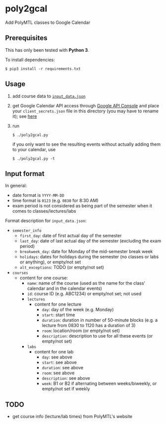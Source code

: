 # poly2gcal

Add PolyMTL classes to Google Calendar

## Prerequisites

This has only been tested with **Python 3**.

To install dependencies:

```shell
$ pip3 install -r requirements.txt
```

## Usage

1. add course data to [`input_data.json`](./input_data.json)

2. get Google Calendar API access through [Google API Console](https://console.developers.google.com/) and place your `client_secrets.json` file in this directory (you may have to rename it); see [here](https://github.com/googleapis/google-api-python-client/blob/master/docs/client-secrets.md)

3. run
   ```shell
   $ ./poly2gcal.py
   ```
   if you only want to see the resulting events without actually adding them to your calendar, use
   ```shell
   $ ./poly2gcal.py -t
   ```

## Input format

In general:

* date format is `YYYY-MM-DD`
* time format is `0123` (e.g. `0830` for 8:30 AM)
* exam period is not considered as being part of the semester when it comes to classes/lectures/labs

Format description for `input_data.json`:

* `semester_info`
   * `first_day`: date of first actual day of the semester
   * `last_day`: date of last actual day of the semester (excluding the exam period)
   * `breakweek_day`: date for Monday of the mid-semester break week
   * `holidays`: dates for holidays during the semester (no classes or labs or anything), or empty/not set
   * `alt_exceptions`: TODO (or empty/not set)
* `courses`
   * content for one course:
      * `name`: name of the course (used as the name for the class' calendar and in the calendar events)
      * `id`: course ID (e.g. ABC1234) or empty/not set; not used
      * `lectures`
         * content for one lecture
            * `day`: day of the week (e.g. Monday)
            * `start`: start time
            * `duration`: duration in number of 50-minute blocks (e.g. a lecture from 0830 to 1120 has a duration of 3)
            * `room`: location/room (or empty/not set)
            * `description`: description to use for all these events (or empty/not set)
      * `labs`
         * content for one lab
            * `day`: see above
            * `start`: see above
            * `duration`: see above
            * `room`: see above
            * `description`: see above
            * `week`: B1 or B2 if alternating between weeks/biweekly, or empty/not set if weekly

## TODO

* get course info (lecture/lab times) from PolyMTL's website
